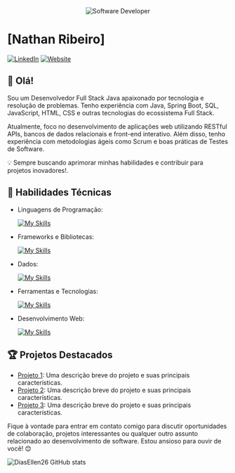 <div align="center">
  <img src="https://media.istockphoto.com/id/1470350413/vector/software-developer-working-with-computers.jpg?s=612x612&w=0&k=20&c=rMDiFqhfe3PUzikjGeCuSl-x4YlXFCcnM_psO4MlOU0=" alt="Software Developer">
</div>

# [Nathan Ribeiro]

[![LinkedIn](https://img.shields.io/badge/LinkedIn-Nathan-blue?logo=linkedin)](https://www.linkedin.com/in/dev-nathan-ribeiro/)
[![Website](https://img.shields.io/badge/Website-[SeuWebsite]-blue?logo=google-chrome)](https://www.[seusite.com])

## 👋 Olá!

Sou um Desenvolvedor Full Stack Java apaixonado por tecnologia e resolução de problemas. Tenho experiência com Java, Spring Boot, SQL, JavaScript, HTML, CSS e outras tecnologias do ecossistema Full Stack.

Atualmente, foco no desenvolvimento de aplicações web utilizando RESTful APIs, bancos de dados relacionais e front-end interativo. Além disso, tenho experiência com metodologias ágeis como Scrum e boas práticas de Testes de Software.

💡 Sempre buscando aprimorar minhas habilidades e contribuir para projetos inovadores!.

## 🚀 Habilidades Técnicas

- Linguagens de Programação: 

    [![My Skills](https://skillicons.dev/icons?i=java,c#,javascript,typesscript,python,sql)](https://skillicons.dev)
- Frameworks e Bibliotecas: 

    [![My Skills](https://skillicons.dev/icons?i=spring,react,django)](https://skillicons.dev)
- Dados: 

    [![My Skills](https://skillicons.dev/icons?i=mysql,mongo)](https://skillicons.dev)
- Ferramentas e Tecnologias: 

    [![My Skills](https://skillicons.dev/icons?i=git,github,visualstudio,eclipse)](https://skillicons.dev)
- Desenvolvimento Web:

    [![My Skills](https://skillicons.dev/icons?i=php,html,css)](https://skillicons.dev)

## 🏆 Projetos Destacados

- [Projeto 1](https://github.com/[seu-usuario]/projeto1): Uma descrição breve do projeto e suas principais características.
- [Projeto 2](https://github.com/[seu-usuario]/projeto2): Uma descrição breve do projeto e suas principais características.
- [Projeto 3](https://github.com/[seu-usuario]/projeto3): Uma descrição breve do projeto e suas principais características.


Fique à vontade para entrar em contato comigo para discutir oportunidades de colaboração, projetos interessantes ou qualquer outro assunto relacionado ao desenvolvimento de software. Estou ansioso para ouvir de você! 😊

![DiasEllen26 GitHub stats](https://github-readme-stats.vercel.app/api?username=DiasEllen26&show_icons=true&theme=merko)
